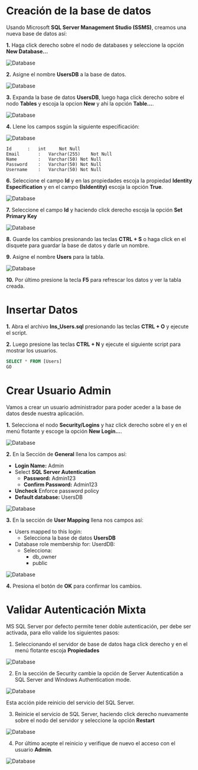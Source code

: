 # Creación de la base de datos
Usando Microsoft **SQL Server Management Studio (SSMS)**, creamos una nueva base de datos  así:

**1.** Haga click derecho sobre el nodo de databases y seleccione la opción **New Database...**

![Database](https://github.com/Jucer74/WebDev/blob/main/Sesiones/Sesion-01/Database-01.png)

**2.** Asigne el nombre **UsersDB** a la base de datos.

![Database](https://github.com/Jucer74/WebDev/blob/main/Sesiones/Sesion-01/Database-02.png)

**3.** Expanda la base de datos **UsersDB**, luego haga click derecho sobre el nodo **Tables** y escoja la opcion **New** y ahi la opción **Table...**.

![Database](https://github.com/Jucer74/WebDev/blob/main/Sesiones/Sesion-01/Database-03.png)

**4.** Llene los campos ssgún la siguiente especificación:

![Database](https://github.com/Jucer74/WebDev/blob/main/Sesiones/Sesion-01/Database-04.png)

	Id		:	int		Not Null
	Email		:	Varchar(255)	Not Null
	Name		:	Varchar(50)	Not Null
	Password	:	Varchar(50)	Not Null
	Username	:	Varchar(50)	Not Null
 
**6.** Seleccione el campo **Id** y en las propiedades escoja la propiedad **Identity Especification** y en el campo **(IsIdentity)** escoja la opción **True**.

![Database](https://github.com/Jucer74/WebDev/blob/main/Sesiones/Sesion-01/Database-05.png)

**7.** Seleccione el campo **Id** y haciendo click derecho escoja la opción **Set Primary Key**

![Database](https://github.com/Jucer74/WebDev/blob/main/Sesiones/Sesion-01/Database-06.png)

**8.** Guarde los cambios presionando las teclas **CTRL + S** o haga click en el disquete para guardar la base de datos y darle un nombre.

**9.** Asigne el nombre **Users** para la tabla.

![Database](https://github.com/Jucer74/WebDev/blob/main/Sesiones/Sesion-01/Database-07.png)

**10.** Por último presione la tecla **F5** para refrescar los datos y ver la tabla creada.


# Insertar Datos

**1.** Abra el archivo **Ins_Users.sql** presionando las teclas **CTRL + O** y ejecute el script.

**2.** Luego presione las teclas **CTRL + N** y ejecute el siguiente script para mostrar los usuarios.

```sql
SELECT * FROM [Users]
GO
```
    

# Crear Usuario Admin
Vamos a crear un usuario administrador para poder aceder a la base de datos desde nuestra aplicación.

**1.** Selecciona el nodo **Security/Logins** y haz click derecho sobre el y en el menú flotante y escoge la opción **New Login...**.

![Database](https://github.com/Jucer74/WebDev/blob/main/Sesiones/Sesion-01/Database-08.png)

**2.** En la Sección de **General** llena los campos así:

- **Login Name:** Admin
- Select **SQL Server Autentication**
	- **Password:** Admin123
	- **Confirm Password:** Admin123 
- **Uncheck** Enforce password policy
- **Default database:** UsersDB

![Database](https://github.com/Jucer74/WebDev/blob/main/Sesiones/Sesion-01/Database-09.png)

**3.** En la sección de **User Mapping** llena nos campos así:

- Users mapped to this login: 
	- Selecciona la base de datos **UsersDB** 
- Database role membership for: UserdDB: 
	- Selecciona:
		- db_owner
		- public

![Database](https://github.com/Jucer74/WebDev/blob/main/Sesiones/Sesion-01/Database-10.png)

**4.** Presiona el botón de **OK** para confirmar los cambios.

# Validar Autenticación Mixta
MS SQL Server por defecto permite tener doble autenticación, per debe ser activada, para ello valide los siguientes pasos:

1. Seleccionando el servidor de base de datos haga click derecho y en el menú flotante escoja **Propiedades**

![Database](https://github.com/Jucer74/WebDev/blob/main/Sesiones/Sesion-01/Database-11.png)

2. En la sección de Security cambie la opción de Server Autenticatión a SQL Server and Windows Authentication mode.

![Database](https://github.com/Jucer74/WebDev/blob/main/Sesiones/Sesion-01/Database-12.png)

Esta acción pide reinicio del servicio del SQL Server.

3. Reinicie el servicio de SQL Server, haciendo click derecho nuevamente sobre el nodo del servidor y seleccione la opción **Restart**

![Database](https://github.com/Jucer74/WebDev/blob/main/Sesiones/Sesion-01/Database-13.png)


4. Por último acepte el reinicio y verifique de nuevo el acceso con el usuario **Admin**.

![Database](https://github.com/Jucer74/WebDev/blob/main/Sesiones/Sesion-01/Database-14.png)


  

